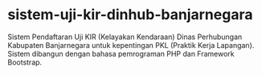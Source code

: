 # sistem-uji-kir-dinhub-banjarnegara
Sistem Pendaftaran Uji KIR (Kelayakan Kendaraan) Dinas Perhubungan Kabupaten Banjarnegara untuk kepentingan PKL (Praktik Kerja Lapangan). Sistem dibangun dengan bahasa pemrograman PHP dan Framework Bootstrap.
